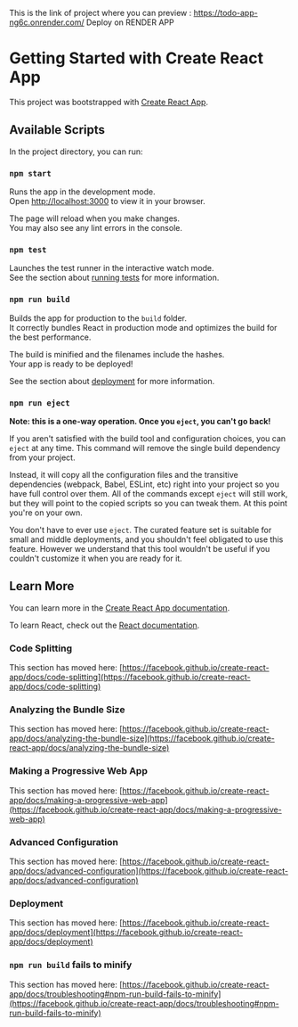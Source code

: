 This is the link of project where you can preview : 
   https://todo-app-ng6c.onrender.com/
Deploy on RENDER APP

# Getting Started with Create React App
This project was bootstrapped with [Create React App](https://github.com/facebook/create-react-app).

## Available Scripts

In the project directory, you can run:

### `npm start`

Runs the app in the development mode.\
Open [http://localhost:3000](http://localhost:3000) to view it in your browser.

The page will reload when you make changes.\
You may also see any lint errors in the console.

### `npm test`

Launches the test runner in the interactive watch mode.\
See the section about [running tests](https://facebook.github.io/create-react-app/docs/running-tests) for more information.

### `npm run build`

Builds the app for production to the `build` folder.\
It correctly bundles React in production mode and optimizes the build for the best performance.

The build is minified and the filenames include the hashes.\
Your app is ready to be deployed!

See the section about [deployment](https://facebook.github.io/create-react-app/docs/deployment) for more information.

### `npm run eject`

**Note: this is a one-way operation. Once you `eject`, you can't go back!**

If you aren't satisfied with the build tool and configuration choices, you can `eject` at any time. This command will remove the single build dependency from your project.

Instead, it will copy all the configuration files and the transitive dependencies (webpack, Babel, ESLint, etc) right into your project so you have full control over them. All of the commands except `eject` will still work, but they will point to the copied scripts so you can tweak them. At this point you're on your own.

You don't have to ever use `eject`. The curated feature set is suitable for small and middle deployments, and you shouldn't feel obligated to use this feature. However we understand that this tool wouldn't be useful if you couldn't customize it when you are ready for it.

## Learn More

You can learn more in the [Create React App documentation](https://facebook.github.io/create-react-app/docs/getting-started).

To learn React, check out the [React documentation](https://reactjs.org/).

### Code Splitting

This section has moved here: [https://facebook.github.io/create-react-app/docs/code-splitting](https://facebook.github.io/create-react-app/docs/code-splitting)

### Analyzing the Bundle Size

This section has moved here: [https://facebook.github.io/create-react-app/docs/analyzing-the-bundle-size](https://facebook.github.io/create-react-app/docs/analyzing-the-bundle-size)

### Making a Progressive Web App

This section has moved here: [https://facebook.github.io/create-react-app/docs/making-a-progressive-web-app](https://facebook.github.io/create-react-app/docs/making-a-progressive-web-app)

### Advanced Configuration

This section has moved here: [https://facebook.github.io/create-react-app/docs/advanced-configuration](https://facebook.github.io/create-react-app/docs/advanced-configuration)

### Deployment

This section has moved here: [https://facebook.github.io/create-react-app/docs/deployment](https://facebook.github.io/create-react-app/docs/deployment)

### `npm run build` fails to minify

This section has moved here: [https://facebook.github.io/create-react-app/docs/troubleshooting#npm-run-build-fails-to-minify](https://facebook.github.io/create-react-app/docs/troubleshooting#npm-run-build-fails-to-minify)


<!-- 
  "proxy": "http://localhost:3333",
   -->


<!-- 
<Form>
                {/* _____________________ name input __________________________________*/}
                <div className="col-10 m-auto col-md-6 d-flex  justify-conttent-center align-items-center fs-5">
                  <label htmlFor="" className="form-label me-2 ">
                    <i className="fa-solid fa-user"></i>
                  </label>
                  <Field
                    className="form-control"
                    placeholder=" Your Name"
                    name="name "
                    type="text"
                    // value={userInput.name}
                    // onChange={handleInput}
                  />
                </div>
                {/* error meassage */}
                <div className=" col-8 m-auto col-md-5 text-danger mb-2">
                  <ErrorMessage name="name" />
                </div>
                {/*__________________________________ name input __________________________________*/}
                {/* _________________________________________________________________________________ */}
                {/* _____________________ EMAIL INPUT __________________________________*/}
                <div className="col-10 m-auto col-md-6 d-flex  justify-conttent-center align-items-center fs-5">
                  <label htmlFor="" className="form-label me-2 ">
                    <i className="fa-solid fa-envelope"></i>
                  </label>
                  <Field
                    className="form-control"
                    placeholder=" Your Email"
                    name="email "
                    type="email"
                    // value={userInput.name}
                    // onChange={handleInput}
                  />
                </div>
                {/* error meassage */}
                <div className=" col-8 m-auto col-md-5 text-danger mb-2">
                  <ErrorMessage name="email" />
                </div>
                {/*__________________________________ name input __________________________________*/}
                {/* _________________________________________________________________________________ */}
                {/* _____________________PASSWORD INPUT __________________________________*/}
                <div className="col-10 m-auto col-md-6 d-flex  justify-conttent-center align-items-center fs-5">
                  <label htmlFor="" className="form-label me-2 ">
                    <i className="fa-solid fa-lock"></i>
                  </label>
                  <Field
                    className="form-control"
                    placeholder=" Your Password"
                    name="password "
                    type="password"
                    // value={userInput.name}
                    // onChange={handleInput}
                  />
                </div>
                {/* error meassage */}
                <div className=" col-8 m-auto col-md-5 text-danger mb-2">
                  <ErrorMessage name="password" />
                </div>
                {/*__________________________________PASSWORD INPUT __________________________________*/}
                {/* _________________________________________________________________________________ */}
                {/* _____________________ GENDER INPUT __________________________________*/}
                <div className="col-10 m-auto col-md-6 d-flex  justify-conttent-center align-items-center fs-5 mt-2">
                  <Field name="gender" component="select" class="form-select">
                    <option disabled value="Plesse Select Your Gender">
                      Plesse Select Your Gender
                    </option>
                    <option value="male">Male</option>
                    <option value="female">Female</option>
                  </Field>
                </div>
                {/* error meassage */}
                <div className=" col-8 m-auto col-md-5 text-danger mb-2">
                  <ErrorMessage name="gender" />
                </div>
                {/*____________________________________________________________________*/}
                {/* _________________________________________________________________________________ */}
                {/* _____________________ TERM AND CONDITIONS INPUT __________________________________*/}
                <div className="col-10 m-auto col-md-6 d-flex  justify-conttent-center align-items-center fs-5 mt-2">
                  <div class="form-check">
                    <Field
                      name="termAndCondition"
                      class="form-check-input"
                      type="checkbox"
                    />
                    <label class="form-check-label">
                      I accept Terms and Conditions
                    </label>
                  </div>
                </div>
                {/* error meassage */}
                <div className=" col-8 m-auto col-md-5 text-danger mb-2">
                  <ErrorMessage name="termAndCondition" />
                </div>
                {/*____________________________________________________________________*/}
                {/* _________________________________________________________________________________ */}
                {/* button */}
                <div className="col-10 m-auto col-md-6 text-center mt-4">
                  <button
                    type="submit"
                    className="btn btn-success btn-outline-primary text-light  border-0 w-50"
                  >
                    SigUp
                  </button>
                </div>
              </Form>

 -->
